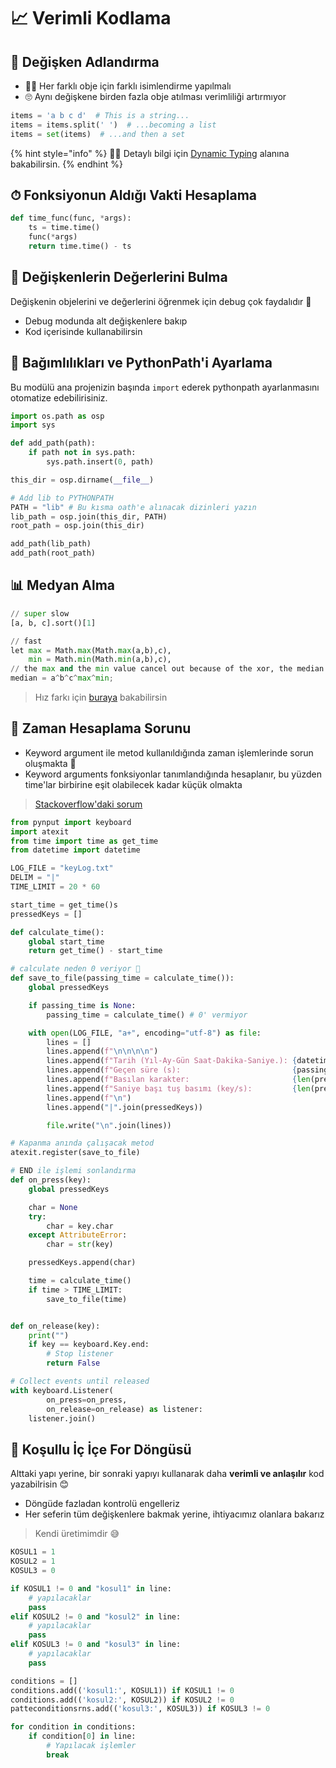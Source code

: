 # 📈 Verimli Kodlama

## 💎 Değişken Adlandırma

* 👮‍♂️ Her farklı obje için farklı isimlendirme yapılmalı
* 🙄 Aynı değişkene birden fazla obje atılması verimliliği artırmıyor

```python
items = 'a b c d'  # This is a string...
items = items.split(' ')  # ...becoming a list
items = set(items)  # ...and then a set
```

{% hint style="info" %}
‍🧙‍♂ Detaylı bilgi için [Dynamic Typing](https://docs.python-guide.org/writing/structure/#dynamic-typing) alanına bakabilirsin.
{% endhint %}

## ⏱ Fonksiyonun Aldığı Vakti Hesaplama

```python
def time_func(func, *args):
    ts = time.time()
    func(*args)
    return time.time() - ts
```

## 🧐 Değişkenlerin Değerlerini Bulma

Değişkenin objelerini ve değerlerini öğrenmek için debug çok faydalıdır 🌟

* Debug modunda alt değişkenlere bakıp
* Kod içerisinde kullanabilirsin

## 🚩 Bağımlılıkları ve PythonPath'i Ayarlama

Bu modülü ana projenizin başında `import` ederek pythonpath ayarlanmasını otomatize edebilirisiniz.

```python
import os.path as osp
import sys

def add_path(path):
    if path not in sys.path:
        sys.path.insert(0, path)

this_dir = osp.dirname(__file__)

# Add lib to PYTHONPATH
PATH = "lib" # Bu kısma oath'e alınacak dizinleri yazın
lib_path = osp.join(this_dir, PATH)
root_path = osp.join(this_dir)

add_path(lib_path)
add_path(root_path)
```

## 📊 Medyan Alma

```python
// super slow
[a, b, c].sort()[1]
```

```python
// fast
let max = Math.max(Math.max(a,b),c),
    min = Math.min(Math.min(a,b),c),
// the max and the min value cancel out because of the xor, the median remains
median = a^b^c^max^min;
```

> Hız farkı için [buraya](https://jsperf.com/fast-median-of-three) bakabilirsin

## 🐛 Zaman Hesaplama Sorunu

* Keyword argument ile metod kullanıldığında zaman işlemlerinde sorun oluşmakta 🤔
* Keyword arguments fonksiyonlar tanımlandığında hesaplanır, bu yüzden time'lar birbirine eşit olabilecek kadar küçük olmakta

> [Stackoverflow'daki sorum](https://stackoverflow.com/q/56759000/9770490)

```python
from pynput import keyboard
import atexit
from time import time as get_time
from datetime import datetime

LOG_FILE = "keyLog.txt"
DELIM = "|"
TIME_LIMIT = 20 * 60

start_time = get_time()s
pressedKeys = []

def calculate_time():
    global start_time
    return get_time() - start_time

# calculate neden 0 veriyor 🤔
def save_to_file(passing_time = calculate_time()):
    global pressedKeys

    if passing_time is None:
        passing_time = calculate_time() # 0' vermiyor

    with open(LOG_FILE, "a+", encoding="utf-8") as file:
        lines = []
        lines.append(f"\n\n\n\n")
        lines.append(f"Tarih (Yıl-Ay-Gün Saat-Dakika-Saniye.): {datetime.now()}")
        lines.append(f"Geçen süre (s):                         {passing_time}")
        lines.append(f"Basılan karakter:                       {len(pressedKeys)}")
        lines.append(f"Saniye başı tuş basımı (key/s):         {len(pressedKeys) / passing_time}")
        lines.append(f"\n")
        lines.append("|".join(pressedKeys))

        file.write("\n".join(lines))

# Kapanma anında çalışacak metod
atexit.register(save_to_file)

# END ile işlemi sonlandırma
def on_press(key):
    global pressedKeys

    char = None
    try:
        char = key.char
    except AttributeError:
        char = str(key)

    pressedKeys.append(char)

    time = calculate_time()
    if time > TIME_LIMIT:
        save_to_file(time)


def on_release(key):
    print("")
    if key == keyboard.Key.end:
        # Stop listener
        return False

# Collect events until released
with keyboard.Listener(
        on_press=on_press,
        on_release=on_release) as listener:
    listener.join()
```

## 💫 Koşullu İç İçe For Döngüsü

Alttaki yapı yerine, bir sonraki yapıyı kullanarak daha **verimli ve anlaşılır** kod yazabilrisin 😊

* Döngüde fazladan kontrolü engelleriz
* Her seferin tüm değişkenlere bakmak yerine, ihtiyacımız olanlara bakarız

> Kendi üretimimdir 😅

```python
KOSUL1 = 1
KOSUL2 = 1
KOSUL3 = 0

if KOSUL1 != 0 and "kosul1" in line:
    # yapılacaklar
    pass
elif KOSUL2 != 0 and "kosul2" in line:
    # yapılacaklar
    pass
elif KOSUL3 != 0 and "kosul3" in line:
    # yapılacaklar
    pass
```

```python
conditions = []
conditions.add(('kosul1:', KOSUL1)) if KOSUL1 != 0
conditions.add(('kosul2:', KOSUL2)) if KOSUL2 != 0
patteconditionsrns.add(('kosul3:', KOSUL3)) if KOSUL3 != 0

for condition in conditions:
    if condition[0] in line:
        # Yapılacak işlemler
        break
```

